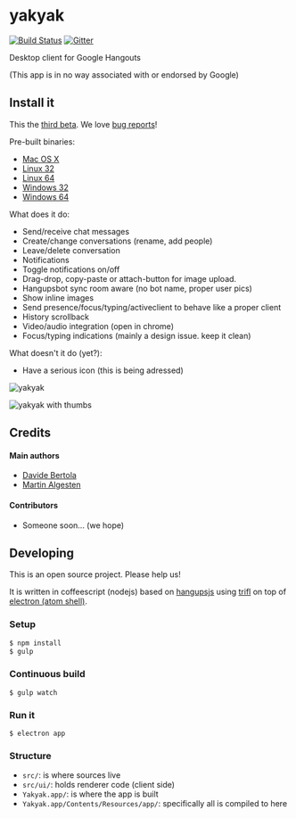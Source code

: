 yakyak
======

[![Build Status](https://travis-ci.org/yakyak/yakyak.svg)](https://travis-ci.org/yakyak/yakyak) [![Gitter](https://d378bf3rn661mp.cloudfront.net/gitter.svg)](https://gitter.im/yakyak/yakyak)

Desktop client for Google Hangouts

(This app is in no way associated with or endorsed by Google)

## Install it

This the [third beta](https://github.com/yakyak/yakyak/releases/tag/v0.2.0).
We love [bug reports](https://github.com/yakyak/yakyak/issues)!

Pre-built binaries:

* [Mac OS X](https://github.com/yakyak/yakyak/releases/download/v0.2.0/yakyak-osx.app.zip)
* [Linux 32](https://github.com/yakyak/yakyak/releases/download/v0.2.0/yakyak-linux-ia32.zip)
* [Linux 64](https://github.com/yakyak/yakyak/releases/download/v0.2.0/yakyak-linux-x64.zip)
* [Windows 32](https://github.com/yakyak/yakyak/releases/download/v0.2.0/yakyak-win32-ia32.zip)
* [Windows 64](https://github.com/yakyak/yakyak/releases/download/v0.2.0/yakyak-win32-x64.zip)

What does it do:

* Send/receive chat messages
* Create/change conversations (rename, add people)
* Leave/delete conversation
* Notifications
* Toggle notifications on/off
* Drag-drop, copy-paste or attach-button for image upload.
* Hangupsbot sync room aware (no bot name, proper user pics)
* Show inline images
* Send presence/focus/typing/activeclient to behave like a proper client
* History scrollback
* Video/audio integration (open in chrome)
* Focus/typing indications (mainly a design issue. keep it clean)

What doesn't it do (yet?):

* Have a serious icon (this is being adressed)

![yakyak](https://cloud.githubusercontent.com/assets/227204/8255223/b6409032-169e-11e5-8953-488413b305b4.png)

![yakyak with thumbs](https://cloud.githubusercontent.com/assets/227204/8255540/d922d252-16a0-11e5-86b2-bfec901bbdbc.png)

## Credits

#### Main authors

* [Davide Bertola](https://github.com/davibe)
* [Martin Algesten](https://github.com/algesten)

#### Contributors

* Someone soon... (we hope)

## Developing

This is an open source project. Please help us!

It is written in coffeescript (nodejs) based on
[hangupsjs](https://github.com/algesten/hangupsjs) using
[trifl](http://algesten.github.io/trifl/) on top of
[electron (atom shell)](https://github.com/atom/electron).

### Setup

```bash
$ npm install
$ gulp
```

### Continuous build

```
$ gulp watch
```

### Run it

```
$ electron app
```

### Structure

- `src/`: is where sources live
- `src/ui/`: holds renderer code (client side)
- `Yakyak.app/`: is where the app is built
- `Yakyak.app/Contents/Resources/app/`: specifically all is compiled to here
